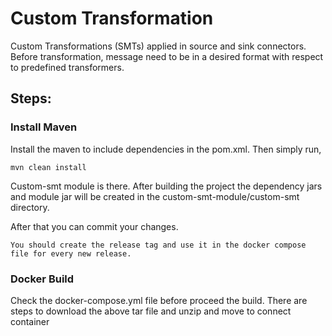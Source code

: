 # Custom Transformation
Custom Transformations (SMTs) applied in source and sink connectors. Before transformation, message need to be in a desired format with respect to predefined transformers.

## Steps:

### Install Maven
Install the maven to include dependencies in the pom.xml. Then simply run,
```shell
mvn clean install
```
Custom-smt module is there. After building the project the dependency jars and module jar will be created in the
custom-smt-module/custom-smt directory.

After that you can commit your changes.

```shell
You should create the release tag and use it in the docker compose file for every new release.
```

### Docker Build
Check the docker-compose.yml file before proceed the build. There are steps to download the above tar file and unzip and move to connect container




